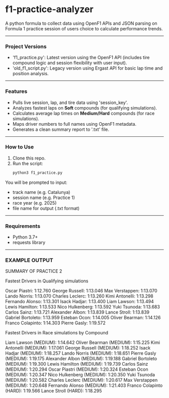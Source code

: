 # f1-practice-analyzer
A python formula to collect data using OpenF1 APIs and JSON parsing on Formula 1 practice session of users choice to calculate performance trends.

---

### Project Versions

- 'f1_practice.py': Latest version using the OpenF1 API (includes tire compound logic and session flexibility with user input).
- 'old_f1_script.py': Legacy version using Ergast API for basic lap time and position analysis.

---

### Features
- Pulls live session, lap, and tire data using 'session_key'.
- Analyzes fastest laps on **Soft** compounds (for qualifying simulations).
- Calculates average lap times on **Medium/Hard** compounds (for race simulations).
- Maps driver numbers to full names using OpenF1 metadata.
- Generates a clean summary report to '.txt' file.

---

### How to Use
1. Clone this repo.
2. Run the script:
   ```bash
   python3 f1_practice.py

You will be prompted to input:

- track name (e.g. Catalunya)
- session name (e.g. Practice 1)
- race year (e.g. 2025)
- file name for output (.txt format)

---

### Requirements
- Python 3.7+
- requests library

---

### EXAMPLE OUTPUT

SUMMARY OF PRACTICE 2



Fastest Drivers in Qualifying simulations

Oscar Piastri: 1:12.760
George Russell: 1:13.046
Max Verstappen: 1:13.070
Lando Norris: 1:13.070
Charles Leclerc: 1:13.260
Kimi Antonelli: 1:13.298
Fernando Alonso: 1:13.301
Isack Hadjar: 1:13.400
Liam Lawson: 1:13.494
Lewis Hamilton: 1:13.533
Nico Hulkenberg: 1:13.592
Yuki Tsunoda: 1:13.683
Carlos Sainz: 1:13.721
Alexander Albon: 1:13.839
Lance Stroll: 1:13.839
Gabriel Bortoleto: 1:13.959
Esteban Ocon: 1:14.005
Oliver Bearman: 1:14.126
Franco Colapinto: 1:14.303
Pierre Gasly: 1:19.572


Fastest Drivers in Race simulations by Compound

Liam Lawson (MEDIUM): 1:14.642
Oliver Bearman (MEDIUM): 1:15.225
Kimi Antonelli (MEDIUM): 1:17.061
George Russell (MEDIUM): 1:18.252
Isack Hadjar (MEDIUM): 1:18.257
Lando Norris (MEDIUM): 1:18.651
Pierre Gasly (MEDIUM): 1:19.175
Alexander Albon (MEDIUM): 1:19.188
Gabriel Bortoleto (MEDIUM): 1:19.300
Lewis Hamilton (MEDIUM): 1:19.739
Carlos Sainz (MEDIUM): 1:20.294
Oscar Piastri (MEDIUM): 1:20.324
Esteban Ocon (MEDIUM): 1:20.347
Nico Hulkenberg (MEDIUM): 1:20.350
Yuki Tsunoda (MEDIUM): 1:20.582
Charles Leclerc (MEDIUM): 1:20.617
Max Verstappen (MEDIUM): 1:20.648
Fernando Alonso (MEDIUM): 1:21.403
Franco Colapinto (HARD): 1:19.566
Lance Stroll (HARD): 1:18.295
